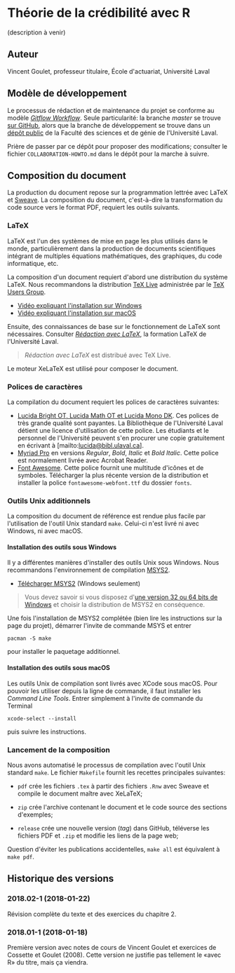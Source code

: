 <!-- Emacs: -*- coding: utf-8; eval: (auto-fill-mode -1); eval: (visual-line-mode t) -*- -->

# Théorie de la crédibilité avec R

(description à venir)

## Auteur

Vincent Goulet, professeur titulaire, École d'actuariat, Université Laval

## Modèle de développement

Le processus de rédaction et de maintenance du projet se conforme au modèle [*Gitflow Workflow*](https://www.atlassian.com/git/tutorials/comparing-workflows#gitflow-workflow). Seule particularité: la branche *master* se trouve [sur GitHub]((https://github.com/vigou3/theorie-credibilite-avec-r)), alors que la branche de développement se trouve dans un [dépôt public](https://projets.fsg.ulaval.ca/git/scm/vg/theorie-credibilite-avec-r-develop) de la Faculté des sciences et de génie de l'Université Laval.

Prière de passer par ce dépôt pour proposer des modifications; consulter le fichier `COLLABORATION-HOWTO.md` dans le dépôt pour la marche à suivre.

## Composition du document

La production du document repose sur la programmation lettrée avec LaTeX et
[Sweave](https://stat.ethz.ch/R-manual/R-devel/library/utils/doc/Sweave.pdf). La composition du document, c'est-à-dire la transformation du code source vers le format PDF, requiert les outils suivants.

### LaTeX

LaTeX est l'un des systèmes de mise en page les plus utilisés dans le monde, particulièrement dans la production de documents scientifiques intégrant de multiples équations mathématiques, des graphiques, du code informatique, etc.

La composition d'un document requiert d'abord une distribution du système LaTeX. Nous recommandons la distribution [TeX Live](https://tug.org/texlive) administrée par le [TeX Users Group](https://tug.org/). 

- [Vidéo expliquant l'installation sur Windows](https://youtu.be/7MfodhaghUk)
- [Vidéo expliquant l'installation sur macOS](https://youtu.be/kA53EQ3Q47w)

Ensuite, des connaissances de base sur le fonctionnement de LaTeX sont nécessaires. Consulter [*Rédaction avec LaTeX*](https://vigou3.github.io/formation-latex-ul/), la formation LaTeX de l'Université Laval. 

>  *Rédaction avec LaTeX* est distribué avec TeX Live. 

Le moteur XeLaTeX est utilisé pour composer le document. 

### Polices de caractères

La compilation du document requiert les polices de caractères suivantes:

- [Lucida Bright OT, Lucida Math OT et Lucida Mono DK](https://tug.org/store/lucida/). Ces polices de très grande qualité sont payantes. La Bibliothèque de l'Université Laval détient une licence d'utilisation de cette police. Les étudiants et le personnel de l'Université peuvent s'en procurer une copie gratuitement en écrivant à [mailto:lucida@bibl.ulaval.ca].
- [Myriad Pro](https://fontsup.com/fr/family/myriad+pro.html) en versions *Regular*, *Bold*, *Italic* et *Bold Italic*. Cette police est normalement livrée avec Acrobat Reader.
- [Font Awesome](http://fontawesome.io/). Cette police fournit une multitude d'icônes et de symboles. Télécharger la plus récente version de la distribution et installer la police `fontawesome-webfont.ttf` du dossier `fonts`.

### Outils Unix additionnels

La composition du document de référence est rendue plus facile par l'utilisation de l'outil Unix standard `make`. Celui-ci n'est livré ni avec Windows, ni avec macOS.

#### Installation des outils sous Windows

Il y a différentes manières d'installer des outils Unix sous Windows. Nous recommandons l'environnement de compilation [MSYS2](http://www.msys2.org/).

- [Télécharger MSYS2](http://www.msys2.org/) (Windows seulement)

> Vous devez savoir si vous disposez d'[une version 32 ou 64 bits de Windows](https://support.microsoft.com/fr-ca/help/15056/windows-7-32-64-bit-faq) et choisir la distribution de MSYS2 en conséquence. 

Une fois l'installation de MSYS2 complétée (bien lire les instructions sur la page du projet), démarrer l'invite de commande MSYS et entrer

    pacman -S make

pour installer le paquetage additionnel.

#### Installation des outils sous macOS

Les outils Unix de compilation sont livrés avec XCode sous macOS. Pour pouvoir les utiliser depuis la ligne de commande, il faut installer les *Command Line Tools*. Entrer simplement à l'invite de commande du Terminal

    xcode-select --install

puis suivre les instructions.

### Lancement de la composition

Nous avons automatisé le processus de compilation avec l'outil Unix standard `make`. Le fichier `Makefile` fournit les recettes principales suivantes:

- `pdf` crée les fichiers `.tex` à partir des fichiers `.Rnw` avec Sweave et compile le document maître avec XeLaTeX;

- `zip` crée l'archive contenant le document et le code source des sections d'exemples;

- `release` crée une nouvelle version (*tag*) dans GitHub, téléverse les fichiers PDF et `.zip` et modifie les liens de la page web;

Question d'éviter les publications accidentelles, `make all` est équivalent à `make pdf`.

## Historique des versions

### 2018.02-1 (2018-01-22)

Révision complète du texte et des exercices du chapitre 2.

### 2018.01-1 (2018-01-18)

Première version avec notes de cours de Vincent Goulet et exercices de Cossette et Goulet (2008). Cette version ne justifie pas tellement le «avec R» du titre, mais ça viendra.
